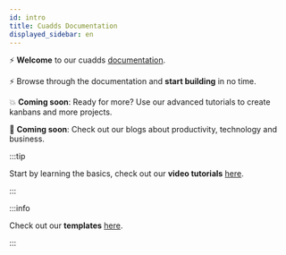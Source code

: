 ```yaml
---
id: intro
title: Cuadds Documentation
displayed_sidebar: en
---
```


⚡️ **Welcome** to our cuadds [documentation](/docs/en/intro).

⚡️ Browse through the documentation and **start building** in no time.

💥 **Coming soon**: Ready for more? Use our advanced tutorials to create kanbans and more projects.

🚀 **Coming soon**: Check out our blogs about productivity, technology and business.

:::tip

Start by learning the basics, check out our **video tutorials** [here](/docs/en/intro#-the-basics).

:::

:::info

Check out our **templates** [here](https://www.cuadds.com/onboarding/action).

:::
